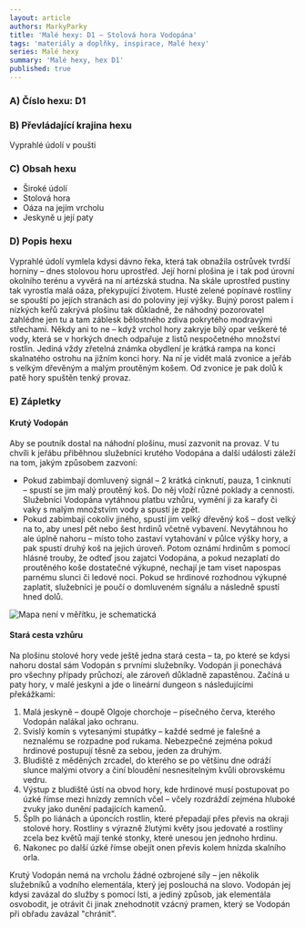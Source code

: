 ```yaml
---
layout: article
authors: MarkyParky
title: 'Malé hexy: D1 – Stolová hora Vodopána'
tags: 'materiály a doplňky, inspirace, Malé hexy'
series: Malé hexy
summary: 'Malé hexy, hex D1'
published: true
---
```


### A) Číslo hexu: D1
  
### B) Převládající krajina hexu

Vyprahlé údolí v poušti

### C) Obsah hexu

- Široké údolí  
- Stolová hora  
- Oáza na jejím vrcholu  
- Jeskyně u její paty

### D) Popis hexu

Vyprahlé údolí vymlela kdysi dávno řeka, která tak obnažila ostrůvek tvrdší horniny – dnes stolovou horu uprostřed. Její horní plošina je i tak pod úrovní okolního terénu a vyvěrá na ní artézská studna. Na skále uprostřed pustiny tak vyrostla malá oáza, překypující životem. Husté zelené popínavé rostliny se spouští po jejích stranách asi do poloviny její výšky. Bujný porost palem i nízkých keřů zakrývá plošinu tak důkladně, že náhodný pozorovatel zahlédne jen tu a tam záblesk bělostného zdiva pokrytého modravými střechami. Někdy ani to ne – když vrchol hory zakryje bílý opar veškeré té vody, která se v horkých dnech odpařuje z listů nespočetného množství rostlin. Jediná vždy zřetelná známka obydlení je krátká rampa na konci skalnatého ostrohu na jižním konci hory. Na ní je vidět malá zvonice a jeřáb s velkým dřevěným a malým proutěným košem. Od zvonice je pak dolů k patě hory spuštěn tenký provaz.
 
### E) Zápletky  

#### Krutý Vodopán
Aby se poutník dostal na náhodní plošinu, musí zazvonit na provaz. V tu chvíli k jeřábu přiběhnou služebníci krutého Vodopána a další události záleží na tom, jakým způsobem zazvoní:  
- Pokud zabimbají domluvený signál – 2 krátká cinknutí, pauza, 1 cinknutí – spustí se jim malý proutěný koš. Do něj vloží různé poklady a cennosti. Služebníci Vodopána vytáhnou platbu vzhůru, vymění ji za karafy či vaky s malým množstvím vody a spustí je zpět.  
- Pokud zabimbají cokoliv jiného, spustí jim velký dřevěný koš – dost velký na to, aby unesl pět nebo šest hrdinů včetně vybavení. Nevytáhnou ho ale úplně nahoru – místo toho zastaví vytahování v půlce výšky hory, a pak spustí druhý koš na jejich úroveň. Potom oznámí hrdinům s pomocí hlásné trouby, že odteď jsou zajatci Vodopána, a pokud nezaplatí do proutěného koše dostatečné výkupné, nechají je tam viset napospas parnému slunci či ledové noci. Pokud se hrdinové rozhodnou výkupné zaplatit, služebníci je poučí o domluveném signálu a následně spustí hned dolů.

![Mapa není v měřítku, je schematická]({{site.baseurl}}/82/Hex.png)

#### Stará cesta vzhůru
Na plošinu stolové hory vede ještě jedna stará cesta – ta, po které se kdysi nahoru dostal sám Vodopán s prvními služebníky. Vodopán ji ponechává pro všechny případy průchozí, ale zároveň důkladně zapastěnou. Začíná u paty hory, v malé jeskyni a jde o lineární dungeon s následujícími překážkami:

1. Malá jeskyně – doupě Olgoje chorchoje – písečného červa, kterého Vodopán nalákal jako ochranu.  
2. Svislý komín s vytesanými stupátky – každé sedmé je falešné a neznalému se rozpadne pod rukama. Nebezpečné zejména pokud hrdinové postupují těsně za sebou, jeden za druhým.  
3. Bludiště z měděných zrcadel, do kterého se po většinu dne odráží slunce malými otvory a činí bloudění nesnesitelným kvůli obrovskému vedru.  
4. Výstup z bludiště ústí na obvod hory, kde hrdinové musí postupovat po úzké římse mezi hnízdy zemních včel – včely rozdráždí zejména hluboké zvuky jako dunění padajících kamenů.  
5. Šplh po liánách a úponcích rostlin, které přepadají přes převis na okraji stolové hory. Rostliny s výrazně žlutými květy jsou jedovaté a rostliny zcela bez květů mají tenké stonky, které unesou jen jednoho hrdinu.  
6. Nakonec po další úzké římse obejít onen převis kolem hnízda skalního orla.

Krutý Vodopán nemá na vrcholu žádné ozbrojené síly – jen několik služebníků a vodního elementála, který jej poslouchá na slovo. Vodopán jej kdysi zavázal do služby s pomocí lsti, a jediný způsob, jak elementála osvobodit, je otrávit či jinak znehodnotit vzácný pramen, který se Vodopán při obřadu zavázal "chránit".
